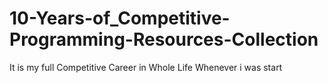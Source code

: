 # 10-Years-of_Competitive-Programming-Resources-Collection
 It is my full Competitive Career in Whole Life Whenever i was start
